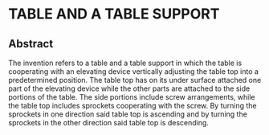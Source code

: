 # TABLE AND A TABLE SUPPORT

## Abstract
The invention refers to a table and a table support in which the table is cooperating with an elevating device vertically adjusting the table top into a predetermined position. The table top has on its under surface attached one part of the elevating device while the other parts are attached to the side portions of the table. The side portions include screw arrangements, while the table top includes sprockets cooperating with the screw. By turning the sprockets in one direction said table top is ascending and by turning the sprockets in the other direction said table top is descending.